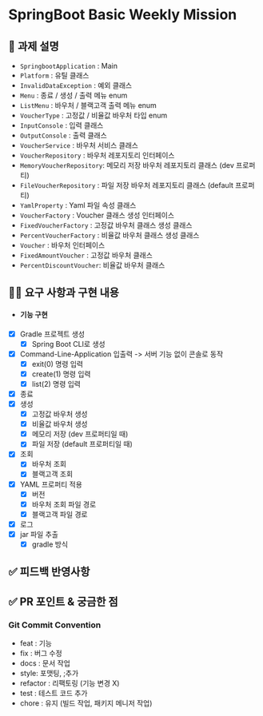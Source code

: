 # SpringBoot Basic Weekly Mission

## 📌 과제 설명 <!-- 어떤 걸 만들었는지 대략적으로 설명해주세요 -->
* `SpringbootApplication` : Main
* `Platform`              : 유틸 클래스
* `InvalidDataException`  : 예외 클래스
* `Menu`                  : 종료 / 생성 / 출력 메뉴 enum
* `ListMenu`              : 바우처 / 블랙고객 출력 메뉴 enum
* `VoucherType`           : 고정값 / 비율값 바우처 타입 enum
* `InputConsole`          : 입력 클래스
* `OutputConsole`         : 출력 클래스
* `VoucherService`        : 바우처 서비스 클래스
* `VoucherRepository`     : 바우처 레포지토리 인터페이스
* `MemoryVoucherRepository`: 메모리 저장 바우처 레포지토리 클래스 (dev 프로퍼티)
* `FileVoucherRepository` : 파일 저장 바우처 레포지토리 클래스 (default 프로퍼티)
* `YamlProperty`          : Yaml 파일 속성 클래스
* `VoucherFactory`        : Voucher 클래스 생성 인터페이스
* `FixedVoucherFactory`   : 고정값 바우처 클래스 생성 클래스
* `PercentVoucherFactory` : 비율값 바우처 클래스 생성 클래스
* `Voucher`               : 바우처 인터페이스
* `FixedAmountVoucher`    : 고정값 바우처 클래스
* `PercentDiscountVoucher`: 비율값 바우처 클래스


## 👩‍💻 요구 사항과 구현 내용 <!-- 기능을 Commit 별로 잘개 쪼개고, Commit 별로 설명해주세요 -->
- #### 기능 구현
- [x] Gradle 프로젝트 생성
  - [x] Spring Boot CLI로 생성
- [x] Command-Line-Application 입출력
  -> 서버 기능 없이 콘솔로 동작
  - [x] exit(0) 명령 입력
  - [x] create(1) 명령 입력
  - [x] list(2) 명령 입력
- [x] 종료
- [x] 생성
  - [x] 고정값 바우처 생성
  - [x] 비율값 바우처 생성
  - [x] 메모리 저장 (dev 프로퍼티일 때)
  - [x] 파일 저장 (default 프로퍼티일 때)
- [x] 조회
  - [x] 바우처 조회
  - [x] 블랙고객 조회
- [x] YAML 프로퍼티 적용
  - [x] 버전
  - [x] 바우처 조회 파일 경로
  - [x] 블랙고객 파일 경로
- [x] 로그
- [x] jar 파일 추출
  - [x] gradle 방식

## ✅ 피드백 반영사항  <!-- 지난 코드리뷰에서 고친 사항을 적어주세요. 재PR 시에만 사용해 주세요! (재PR 아닌 경우 삭제) -->


## ✅ PR 포인트 & 궁금한 점 <!-- 리뷰어 분들이 집중적으로 보셨으면 하는 내용을 적어주세요 -->



### Git Commit Convention
* feat : 기능
* fix  : 버그 수정
* docs : 문서 작업
* style: 포맷팅, ;추가
* refactor : 리팩토링 (기능 변경 X)
* test : 테스트 코드 추가
* chore : 유지 (빌드 작업, 패키지 메니저 작업)